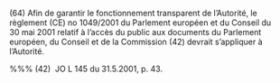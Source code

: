 (64) Afin de garantir le fonctionnement transparent de l’Autorité, le règlement (CE) no 1049/2001 du Parlement européen et du Conseil du 30 mai 2001 relatif à l’accès du public aux documents du Parlement européen, du Conseil et de la Commission (42) devrait s’appliquer à l’Autorité.

%%% (42)  JO L 145 du 31.5.2001, p. 43.